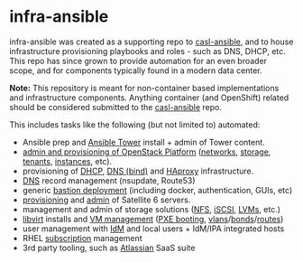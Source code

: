 # infra-ansible

infra-ansible was created as a supporting repo to [casl-ansible](https://github.com/redhat-cop/casl-ansible), and to house infrastructure provisioning playbooks and roles - such as DNS, DHCP, etc. This repo has since grown to provide automation for an even broader scope, and for components typically found in a modern data center.

**Note:** This repository is meant for non-container based implementations and infrastructure components. Anything container (and OpenShift) related should be considered submitted to the [casl-ansible](https://github.com/redhat-cop/casl-ansible) repo.



This includes tasks like the following (but not limited to) automated:
- Ansible prep and [Ansible Tower](roles/ansible/tower) install + admin of Tower content.
- [admin and provisioning of OpenStack Platform](roles/osp) ([networks](roles/osp/admin-network), [storage](roles/osp/admin-volume), [tenants](roles/osp/admin-project), [instances](roles/osp/admin-instance), etc).
- provisioning of [DHCP](roles/dhcp), [DNS (bind)](roles/dns) and [HAproxy](roles/load-balancers/manage-haproxy) infrastructure.
- [DNS](roles/dns) record management (nsupdate, Route53)
- generic [bastion deployment](playbooks/provision-bastion) (including docker, authentication, GUIs, etc)
- [provisioning](playbooks/provision-satellite-server) and [admin](roles/config-satellite) of Satellite 6 servers.
- management and admin of storage solutions ([NFS](roles/nfs-server), [iSCSI](roles/config-iscsi-client), [LVMs](roles/config-lvm), etc.)
- [libvirt](roles/config-libvirt) installs and [VM management](roles/virt-install) ([PXE booting](roles/config-pxe), [vlans](roles/config-vlans)/[bonds](roles/config-bonding)/[routes](roles/config-routes))
- user management with [IdM](playbooks/provision-idm-server) and local users + IdM/IPA integrated hosts
- RHEL [subscription](roles/rhsm) management
- 3rd party tooling, such as [Atlassian](roles/identity-management) SaaS suite
